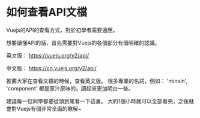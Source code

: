# 如何查看API文檔

Vuejs的API的查看方式，對於初學者需要適應。 

想要讀懂API的話，首先需要對Vuejs的各個部分有個明確的認識。 

英文版： https://vuejs.org/v2/api/   

中文版： https://cn.vuejs.org/v2/api/

推薦大家在查看文檔的時候，查看英文版。 很多專業的名詞，例如： 'minxin', 'component' 都是原汁原味的。讀起來更加明白一些。 

建議每一位同學都要從頭到尾看一下這裏。 大約1個小時就可以全部看完，之後就會對Vuejs有個非常全面的瞭解~ 
